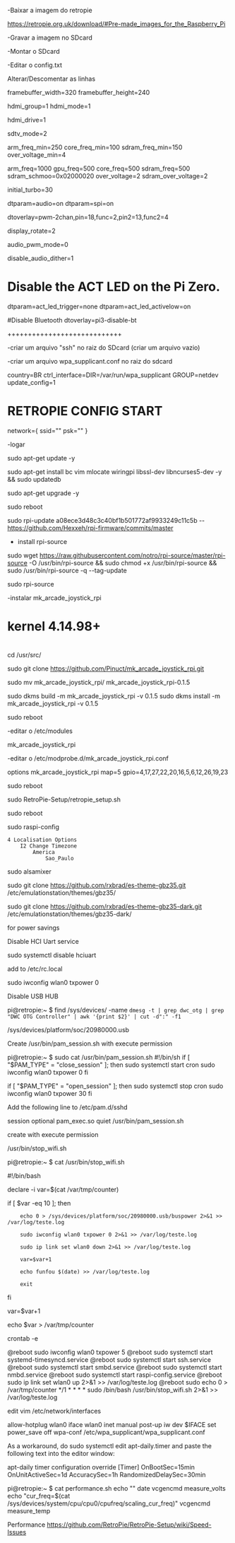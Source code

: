 

-Baixar a imagem do retropie

https://retropie.org.uk/download/#Pre-made_images_for_the_Raspberry_Pi

-Gravar a imagem no SDcard

-Montar o SDcard 

-Editar o config.txt

Alterar/Descomentar as linhas

framebuffer_width=320
framebuffer_height=240

hdmi_group=1
hdmi_mode=1

hdmi_drive=1

sdtv_mode=2

arm_freq_min=250
core_freq_min=100
sdram_freq_min=150
over_voltage_min=4

arm_freq=1000
gpu_freq=500
core_freq=500
sdram_freq=500
sdram_schmoo=0x02000020
over_voltage=2
sdram_over_voltage=2

initial_turbo=30

dtparam=audio=on
dtparam=spi=on

dtoverlay=pwm-2chan,pin=18,func=2,pin2=13,func2=4

display_rotate=2

audio_pwm_mode=0

disable_audio_dither=1

# Disable the ACT LED on the Pi Zero.
dtparam=act_led_trigger=none
dtparam=act_led_activelow=on

#Disable Bluetooth
dtoverlay=pi3-disable-bt

++++++++++++++++++++++++++++

-criar um arquivo "ssh" no raiz do SDcard (criar um arquivo vazio)

-criar um arquivo wpa_supplicant.conf no raiz do sdcard

country=BR
ctrl_interface=DIR=/var/run/wpa_supplicant GROUP=netdev
update_config=1

# RETROPIE CONFIG START
network={
    ssid="<rede>"
    psk="<senha>"
}

-logar 

sudo apt-get update -y

sudo apt-get install bc vim mlocate wiringpi libssl-dev libncurses5-dev -y && sudo updatedb

sudo apt-get upgrade -y

sudo reboot

sudo rpi-update a08ece3d48c3c40bf1b501772af9933249c11c5b
-- https://github.com/Hexxeh/rpi-firmware/commits/master

- install rpi-source

sudo wget https://raw.githubusercontent.com/notro/rpi-source/master/rpi-source -O /usr/bin/rpi-source && sudo chmod +x /usr/bin/rpi-source && sudo /usr/bin/rpi-source -q --tag-update

sudo rpi-source 

-instalar mk_arcade_joystick_rpi

# kernel 4.14.98+
# 

cd /usr/src/

sudo git clone https://github.com/Pinuct/mk_arcade_joystick_rpi.git

sudo mv mk_arcade_joystick_rpi/ mk_arcade_joystick_rpi-0.1.5

sudo dkms build -m mk_arcade_joystick_rpi -v 0.1.5
sudo dkms install -m mk_arcade_joystick_rpi -v 0.1.5

sudo reboot

-editar o /etc/modules

mk_arcade_joystick_rpi

-editar o  /etc/modprobe.d/mk_arcade_joystick_rpi.conf

options mk_arcade_joystick_rpi map=5 gpio=4,17,27,22,20,16,5,6,12,26,19,23

sudo reboot

sudo RetroPie-Setup/retropie_setup.sh

sudo reboot

sudo raspi-config
	
	4 Localisation Options
		I2 Change Timezone
			America
				Sao_Paulo
	

sudo alsamixer

sudo git clone https://github.com/rxbrad/es-theme-gbz35.git /etc/emulationstation/themes/gbz35/

sudo git clone https://github.com/rxbrad/es-theme-gbz35-dark.git /etc/emulationstation/themes/gbz35-dark/


for power savings

Disable HCI Uart service 

sudo systemctl disable hciuart

add to /etc/rc.local

sudo iwconfig wlan0 txpower 0

Disable USB HUB

pi@retropie:~ $ find /sys/devices/ -name `dmesg -t | grep dwc_otg | grep "DWC OTG Controller" | awk '{print $2}' | cut -d":" -f1`

/sys/devices/platform/soc/20980000.usb

Create /usr/bin/pam_session.sh with execute permission

pi@retropie:~ $ sudo cat /usr/bin/pam_session.sh
#!/bin/sh
if [ "$PAM_TYPE" = "close_session" ]; then
        sudo systemctl start cron
        sudo iwconfig wlan0 txpower 0
fi

if [ "$PAM_TYPE" = "open_session" ]; then
        sudo systemctl stop cron
        sudo iwconfig wlan0 txpower 30
fi



Add the following line to /etc/pam.d/sshd

session     optional    pam_exec.so quiet /usr/bin/pam_session.sh

create with execute permission

/usr/bin/stop_wifi.sh

pi@retropie:~ $ cat /usr/bin/stop_wifi.sh

#!/bin/bash

declare -i var=$(cat /var/tmp/counter)

if [ $var -eq 10 ]; then

        echo 0 > /sys/devices/platform/soc/20980000.usb/buspower 2>&1 >> /var/log/teste.log

        sudo iwconfig wlan0 txpower 0 2>&1 >> /var/log/teste.log

        sudo ip link set wlan0 down 2>&1 >> /var/log/teste.log

        var=$var+1

        echo funfou $(date) >> /var/log/teste.log

        exit
fi

var=$var+1

echo $var > /var/tmp/counter



crontab -e

@reboot sudo iwconfig wlan0 txpower 5
@reboot sudo systemctl start systemd-timesyncd.service
@reboot sudo systemctl start ssh.service
@reboot sudo systemctl start smbd.service
@reboot sudo systemctl start nmbd.service
@reboot sudo systemctl start raspi-config.service
@reboot sudo ip link set wlan0 up 2>&1 >> /var/log/teste.log
@reboot sudo echo 0 > /var/tmp/counter
*/1 * * * * sudo /bin/bash /usr/bin/stop_wifi.sh 2>&1 >> /var/log/teste.log


edit vim /etc/network/interfaces

allow-hotplug wlan0
iface wlan0 inet manual
    post-up iw dev $IFACE set power_save off
    wpa-conf /etc/wpa_supplicant/wpa_supplicant.conf


As a workaround, do sudo systemctl edit apt-daily.timer and paste the following text into the editor window:

apt-daily timer configuration override
[Timer]
OnBootSec=15min
OnUnitActiveSec=1d
AccuracySec=1h
RandomizedDelaySec=30min




pi@retropie:~ $ cat performance.sh
echo ""
date
vcgencmd measure_volts
echo "cur_freq=$(cat /sys/devices/system/cpu/cpu0/cpufreq/scaling_cur_freq)"
vcgencmd measure_temp


Performance
https://github.com/RetroPie/RetroPie-Setup/wiki/Speed-Issues




